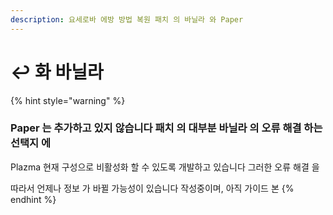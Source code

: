 ```yaml
---
description: 요세로바 에방 방법 복원 패치 의 바닐라 와 Paper
---
```


# ↩️ 화 바닐라

{% hint style="warning" %}

### Paper 는 추가하고 있지 않습니다 패치 의 대부분 바닐라 의 오류 해결 하는 선택지 에

Plazma 현재 구성으로 비활성화 할 수 있도록 개발하고 있습니다 그러한 오류 해결 을

따라서 언제나 정보 가 바뀔 가능성이 있습니다 작성중이며, 아직 가이드 본
{% endhint %}
